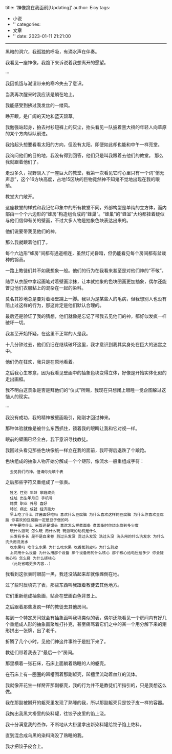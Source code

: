 title: '神像跪在我面前[Updating]'
author: Eicy
tags:
  - 小说
  - ''
categories:
  - 文章
  - ''
date: 2023-01-11 21:21:00
---
   黑暗的洞穴，我孤独的呼吸，有滴水声在伴奏。
   
   我看见一座神像，我跪下来诉说着我想离开的愿望。
   
   ···
   
   我因饥饿与潮湿带来的寒冷失去了意识。
   
   当我再次醒来时我应该是躺在地上。
   
   我能感受到拂过我发丝的一缕风。
   
   睁开眼，是广阔的天地和蓝天碧草。
   
   我勉强站起身，拍去衬衫短裤上的灰尘，抬头看见一队披着黑大褂的年轻人向草原的某个方向纵队前进。
   
   我抬起头想要看看太阳的方向，但没有太阳。即便如此却也能和中午一样亮堂。
   
   我询问他们的目的地，我没有得到回答，他们只是叫我跟着去他们的教堂。
   那么我就跟着他们了。
   
   走没多久，视野淡入了一座巨大的教堂，我第一次看见它时心里只有一个词“悄无声息”，这个16方块高度，占地15区块的巨物竟然神不知鬼不觉地出现在我的眼前。
   
   教堂大门敞开。
   
   这座教堂的样式和我记忆印象中的所有教堂不同，外部构型是单纯的立方体，而内部由一个个六边形的“蜂房”构造组合成的“蜂巢”。“蜂巢”的“蜂室”大约都挂着疑似与他们信仰有关的壁画，不过大多人物是抽象色块表达出来的。
   
   他们说要带我见他们的神。
   
   那么我就跟着他们了。
   
   每个六边形“蜂房”间都有通道相连，虽然灯光昏暗，但仍能看见每个房间都有盆栽种的锦葵。
   
   一路上教徒们并不如我想象一般。他们的行为在我看来甚至是对他们神的“不敬”。
   
   随手从衣服中拿起画笔对着壁画涂抹，让本就抽象的色块图画更加抽象，偶尔还能瞥见他们衣服粘上的混杂在一起的染料。
   
   莫名其妙地总是要对着墙壁踹上一脚。我以为是某些人的毛病，但我想别人也没有阻止过这样的行为，那这肯定是他们默认合理的。
   
   最后还是验证了我的猜想，他们就像是忘记了带我去见他们的神，都好似发疯一样破坏一切。
   
   我甚至开始怀疑，在这里不正常的人是我。
   
   十几分钟过去，他们仍旧在继续破坏这里，我才意识到我其实身处在巨大的迷宫之中。
   
   他们仍在狂欢，我只是在原地看着。
   
   之后我心生寒意，因为我看见壁画中的抽象色块变得立体，好像是开始实体化似的走出画框。
   
   我不明白这景象是否是拜他们的“仪式”所赐，我现在只想闭上眼睡一觉企图躲过这恼人的现实。
   
   ···
   
   我没有成功，我的精神被壁画吸引，刚刚才回过神来。
   
   那种体验就像是被什么东西抓住，锁着我的眼睛让我和它对视一样。
   
   眼前的壁画已经全白，我下意识寻找教徒。
   
   我回过头看见那些色块像纸一样立在我的面前，我吓得后退跌了个踉跄。
   
   色块组成的抽象人物开始分解成一个个矩形，像流水一般重组成字符：
   
      去见我们的神，但请你先填个表
   之后那些字符又重组成了一张表。
   
      姓名 性别 年龄 家庭成员 
      住址 出生年月日 手机号 
      籍贯 职业 外号 喜好 
      特长 病史 成就 经济能力
      早上吃了什么 炸酱面好吃吗 喜欢什么豆腐脑 为什么喜欢这样的豆腐脑 为什么你喜欢豆腐脑 你喜欢的豆腐脑一定是豆子做的吗
      中午要吃什么 米饭还是馒头 喜欢怎么样煮面条 煮面条时你烧水烧到多少度
      玩什么游戏 怎么玩 用什么玩 玩游戏的动机是什么 
      头发有多长 是不是自来卷 剪过头发没 烫过头发没 洗过头没 洗头用的什么洗发水 为什么洗头用洗发水
      吃水果吗 吃什么水果 为什么吃水果 吃香蕉剥皮吗 为什么剥皮
      上网用什么设备 为什么用那个设备 那个设备用的什么核心 那个核心给电压给多少 你会搓核心吗 怎么搓 为什么搓核心
      （此处省略更多内容..）
   我看到这张表时眼前一黑，我还没站起来却就像瘫倒在地。
   
   过了些时辰填完了表，那些东西叫我跟着教徒去其他地方。
   
   它们重新组成抽象画，贴合在壁画白色背景上。
   
   之后跟着那些发疯一样的教徒去其他房间。
   
   每到一个特定房间就会有抽象画叫我填类似的表，偶尔还能看见一个房间内有好几个重组成人形的抽象画聚堆打扑克，甚至痛骂着它们之中的某一个用分解下来的矩形拼出一张牌，出了老千。
   
   折腾了几个小时，见他们神这件事终于是批下来了。
   
   教徒们带着我去了“最后一个”房间。
   
   那里横着一张石床，石床上面躺着熟睡的人的躯壳。
   
   在石床上有一圈圈的凹槽围着那副躯壳，凹槽里流动着血红的流体。
   
   我就像开花生一样掰开那副躯壳，我的行为并不是教徒们所指引的，只是我想这么做。
   
   我在那副被掰开的躯壳里发现了熟睡的我，所以那副躯壳只是饺子皮一样的容器。
   
   我掏出我黑大褂里的染料罐，往饺子皮里的馅上浇。
   
   我十分满意我的杰作，不断地从大褂里拿出新染料罐给饺子馅上佐料。
   
   直到混合成乌黑的染料淹没了熟睡的我。
   
   我才把饺子皮合上。